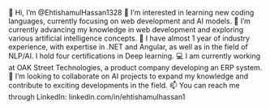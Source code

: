 👋 Hi, I’m @EhtishamulHassan1328
👀 I’m interested in learning new coding languages, currently focusing on web development and AI models.
🌱 I’m currently advancing my knowledge in web development and exploring various artificial intelligence concepts.
💼 I have almost 1 year of industry experience, with expertise in .NET and Angular, as well as in the field of NLP/AI. I hold four certifications in Deep learning.
💻 I am currently working at OAK Street Technologies, a product company developing an ERP system.
💞️ I’m looking to collaborate on AI projects to expand my knowledge and contribute to exciting developments in the field.
📫 You can reach me through LinkedIn: linkedin.com/in/ehtishamulhassan1
